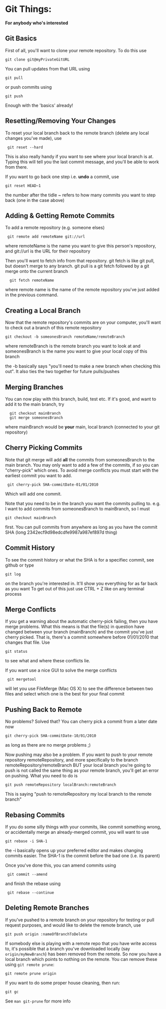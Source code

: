 Git Things:
==========

**For anybody who's interested**

Git Basics
----------

First of all, you'll want to clone your remote repository. To do this use

    git clone git@myPrivateGitURL

You can pull updates from that URL using

    git pull

or push commits using

    git push

Enough with the 'basics' already!

Resetting/Removing Your Changes
-------------------------------

To reset your local branch back to the remote branch (delete any local changes you've made), use

     git reset --hard
This is also really handy if you want to see where your local branch is at.
Typing this will tell you the last commit message, and you'll be able to work from there.

If you want to go back one step i.e. **undo** a commit, use

    git reset HEAD~1

the number after the tidle ~ refers to how many commits you want to step back (one in the case above)

Adding &amp; Getting Remote Commits
-----------------------------------

To add a remote repository (e.g. someone elses)

     git remote add remoteName git://url
where remoteName is the name you want to give this person's repository, and git://url is the URL for their repository

Then you'll want to fetch info from that repository.
git fetch is like git pull, but doesn't merge to any branch.
git pull is a git fetch followed by a git merge onto the current branch

      git fetch remoteName

where remote name is the name of the remote repository you've just added in the previous command.

Creating a Local Branch
-----------------------

Now that the remote repository's commits are on your computer, you'll want to check out a branch of this remote repository

 	git checkout -b someonesBranch remoteName/remoteBranch

where remoteBranch is the remote branch you want to look at and someonesBranch is the name you want to give your local copy of this branch

the -b basically says "you'll need to make a new branch when checking this out". It also ties the two together for future pulls/pushes

Merging Branches
----------------

You can now play with this branch, build, test etc.
If it's good, and want to add it to the main branch, try

      git checkout mainBranch
      git merge someonesBranch

where mainBranch would be **your** main, local branch (connected to your git repository)

Cherry Picking Commits
----------------------

Note that git merge will add **all** the commits from someonesBranch to the main branch.
You may only want to add a few of the commits, if so you can "cherry-pick" which ones.
To avoid merge conflicts you must start with the earliest commit you want to add.

     git cherry-pick SHA-commitDate-01/01/2010

Which will add one commit.

Note that you need to be in the branch you want the commits pulling to. e.g. I want to add commits from someonesBranch to mainBranch, so I must

    git checkout mainBranch

first.
You can pull commits from anywhere as long as you have the commit SHA (long 2342ecf9d98edcdfe9987a987ef897d thing)

Commit History
--------------

To see the commit history or what the SHA is for a specifiec commit, see github or type

    git log

on the branch you're interested in. It'll show you everything for as far back as you want
To get out of this just use CTRL + Z like on any terminal process

Merge Conflicts
---------------

If you get a warning about the automatic cherry-pick failing, then you have merge problems.
What this means is that the file(s) in question have changed between your branch (mainBranch) and the commit you've just cherry picked. That is, there's a commit somewhere before 01/01/2010 that changes that file.
Use

    git status
to see what and where these conflicts lie.

If you want use a nice GUI to solve the merge conflicts

     git mergetool

will let you use FileMerge (Mac OS X) to see the difference between two files and select which one is the best for your final commit

Pushing Back to Remote
----------------------

No problems? Solved that? You can cherry pick a commit from a later date now

    git cherry-pick SHA-commitDate-10/01/2010
as long as there are no merge problems ;)

Now pushing may also be a problem.
If you want to push to your remote repository remoteRepository, and more specifically to the branch remoteRepository/remoteBranch
BUT your local branch you're going to push is not called the same thing as your remote branch, you'll get an error on pushing.
What you need to do is

    git push remoteRepository localBranch:remoteBranch
This is saying "push to remoteRepository my local branch to the remote branch"

Rebasing Commits
----------------

If you do some silly things with your commits, like commit something wrong, or accidentally merge an already-merged commit, you will want to use

    git rebase -i SHA-1
the -i basically opens up your preferred editor and makes changing commits easier. The SHA-1 is the commit before the bad one (i.e. its parent)

Once you've done this, you can amend commits using

     git commit --amend
and finish the rebase using

     git rebase --continue

Deleting Remote Branches
------------------------

If you've pushed to a remote branch on your repository for testing or pull request purposes, and would like to delete the remote branch, use

    git push origin :nameOfBranchToDelete

If somebody else is playing with a remote repo that you have write access to, it's possible that a branch you've downloaded locally (say `origin/myNewBranch`) has been removed from the remote. So now you have a local branch which points to nothing on the remote. You can remove these using `git remote prune`:

    git remote prune origin
    
If you want to do some proper house cleaning, then run:

    git gc

See `man git-prune` for more info